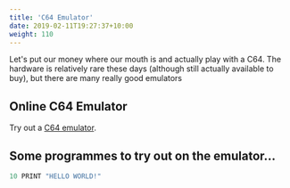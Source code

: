 ```yaml
---
title: 'C64 Emulator'
date: 2019-02-11T19:27:37+10:00
weight: 110
---
```


Let's put our money where our mouth is and actually play with a C64. The hardware is relatively rare these days (although still actually available to buy), but there are many really good emulators

## Online C64 Emulator

Try out a [C64 emulator](https://siwells.github.io/READY/demos/c64/index.html). 


## Some programmes to try out on the emulator...

```js
10 PRINT "HELLO WORLD!"
```
